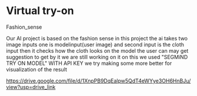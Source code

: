 # Virtual try-on
Fashion_sense

Our AI project is based on the fashion sense in this project the ai takes two image inputs one is modelinput(user image) and second input
is the cloth input then it checks how the cloth looks on the model the user can may get suggestion to get by it 
we are still working on it on this we used "SEGMiND TRY ON MODEL" WITH API KEY 
we try making some more better for visualization of the result

https://drive.google.com/file/d/1XnpPB9DqEalpw5QdT4eWYye3OH6HnBJu/view?usp=drive_link


